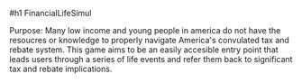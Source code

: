 #h1 FinancialLifeSimul

Purpose:    Many low income and young people in america do not have the resoucres or knowledge to properly navigate America's convulated tax and rebate system. This game aims to be an easily accesible entry point that leads users through a series of life events and refer them back to significant tax and rebate implications. 


